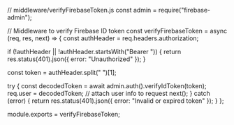 // middleware/verifyFirebaseToken.js
const admin = require("firebase-admin");

// Middleware to verify Firebase ID token
const verifyFirebaseToken = async (req, res, next) => {
  const authHeader = req.headers.authorization;

  if (!authHeader || !authHeader.startsWith("Bearer ")) {
    return res.status(401).json({ error: "Unauthorized" });
  }

  const token = authHeader.split(" ")[1];

  try {
    const decodedToken = await admin.auth().verifyIdToken(token);
    req.user = decodedToken; // attach user info to request
    next();
  } catch (error) {
    return res.status(401).json({ error: "Invalid or expired token" });
  }
};

module.exports = verifyFirebaseToken;
